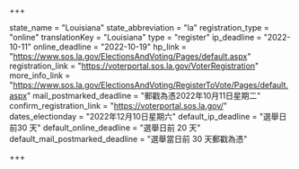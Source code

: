 +++

state_name = "Louisiana"
state_abbreviation = "la"
registration_type = "online"
translationKey = "Louisiana"
type = "register"
ip_deadline = "2022-10-11"
online_deadline = "2022-10-19"
hp_link = "https://www.sos.la.gov/ElectionsAndVoting/Pages/default.aspx"
registration_link = "https://voterportal.sos.la.gov/VoterRegistration"
more_info_link = "https://www.sos.la.gov/ElectionsAndVoting/RegisterToVote/Pages/default.aspx"
mail_postmarked_deadline = "郵戳為憑2022年10月11日星期二"
confirm_registration_link = "https://voterportal.sos.la.gov/"
dates_electionday = "2022年12月10日星期六"
default_ip_deadline = "選舉日前30 天"
default_online_deadline = "選舉日前 20 天"
default_mail_postmarked_deadline = "選舉當日前 30 天郵戳為憑"

+++